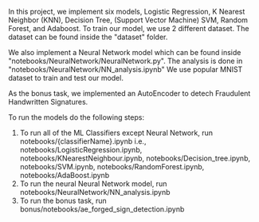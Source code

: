 In this project, we implement six models, Logistic Regression, K Nearest Neighbor (KNN), Decision Tree, (Support Vector Machine) SVM, Random Forest, and Adaboost. To train our model, we use 2 different dataset. The dataset can be found inside the "dataset" folder.

We also implement a Neural Network model which can be found inside "notebooks/NeuralNetwork/NeuralNetwork.py". The analysis is done in "notebooks/NeuralNetwork/NN_analysis.ipynb" We use popular MNIST dataset to train and test our model.

As the bonus task, we implemented an AutoEncoder to detech Fraudulent Handwritten Signatures.

To run the models do the following steps:

1. To run all of the ML Classifiers except Neural Network, run notebooks/{classifierName}.ipynb
i.e., notebooks/LogisticRegression.ipynb, notebooks/KNearestNeighbour.ipynb, notebooks/Decision_tree.ipynb, notebooks/SVM.ipynb, notebooks/RandomForest.ipynb, notebooks/AdaBoost.ipynb
2. To run the neural Neural Network model, run notebooks/NeuralNetwork/NN_analysis.ipynb
3. To run the bonus task, run bonus/notebooks/ae_forged_sign_detection.ipynb